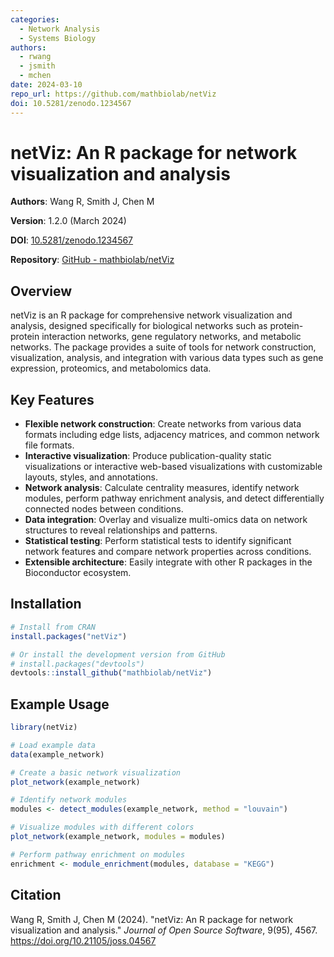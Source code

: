 ```yaml
---
categories:
  - Network Analysis
  - Systems Biology
authors:
  - rwang
  - jsmith
  - mchen
date: 2024-03-10
repo_url: https://github.com/mathbiolab/netViz
doi: 10.5281/zenodo.1234567
---
```


# netViz: An R package for network visualization and analysis

**Authors**: Wang R, Smith J, Chen M

**Version**: 1.2.0 (March 2024)

**DOI**: [10.5281/zenodo.1234567](https://doi.org/10.5281/zenodo.1234567)

**Repository**: [GitHub - mathbiolab/netViz](https://github.com/mathbiolab/netViz)

<!-- more -->

## Overview

netViz is an R package for comprehensive network visualization and analysis, designed specifically for biological networks such as protein-protein interaction networks, gene regulatory networks, and metabolic networks. The package provides a suite of tools for network construction, visualization, analysis, and integration with various data types such as gene expression, proteomics, and metabolomics data.

## Key Features

- **Flexible network construction**: Create networks from various data formats including edge lists, adjacency matrices, and common network file formats.
- **Interactive visualization**: Produce publication-quality static visualizations or interactive web-based visualizations with customizable layouts, styles, and annotations.
- **Network analysis**: Calculate centrality measures, identify network modules, perform pathway enrichment analysis, and detect differentially connected nodes between conditions.
- **Data integration**: Overlay and visualize multi-omics data on network structures to reveal relationships and patterns.
- **Statistical testing**: Perform statistical tests to identify significant network features and compare network properties across conditions.
- **Extensible architecture**: Easily integrate with other R packages in the Bioconductor ecosystem.

## Installation

```r
# Install from CRAN
install.packages("netViz")

# Or install the development version from GitHub
# install.packages("devtools")
devtools::install_github("mathbiolab/netViz")
```

## Example Usage

```r
library(netViz)

# Load example data
data(example_network)

# Create a basic network visualization
plot_network(example_network)

# Identify network modules
modules <- detect_modules(example_network, method = "louvain")

# Visualize modules with different colors
plot_network(example_network, modules = modules)

# Perform pathway enrichment on modules
enrichment <- module_enrichment(modules, database = "KEGG")
```

## Citation

Wang R, Smith J, Chen M (2024). "netViz: An R package for network visualization and analysis." *Journal of Open Source Software*, 9(95), 4567. https://doi.org/10.21105/joss.04567
